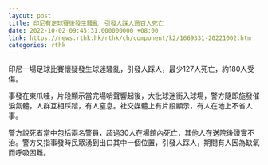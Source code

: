 ```yaml
---
layout: post
title: 印尼有足球賽後發生騷亂　引發人踩人過百人死亡
date: 2022-10-02 09:45:31.000000000 +08:00
link: https://news.rthk.hk/rthk/ch/component/k2/1669331-20221002.htm
categories: rthk
---
```


印尼一場足球比賽懷疑發生球迷騷亂，引發人踩人，最少127人死亡，約180人受傷。

事發在東爪哇，片段顯示當完場哨聲響起後，大批球迷衝入球場，警方隨即施發催淚氣體，人群互相踩踏，有人窒息。社交媒體上有片段顯示，有人在地上不省人事。

警方說死者當中包括兩名警員，超過30人在場館內死亡，其他人在送院後證實不治。警方又指事發時民眾湧到出口其中一個位置，引發人踩人，期間有人因為缺氧而呼吸困難。
